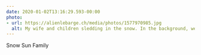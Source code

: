 ```yaml
---
date: 2020-01-02T13:16:29.593-00:00
photo:
- url: https://alienlebarge.ch/media/photos/1577970985.jpg
  alt: My wife and children sledding in the snow. In the background, we see the forest and the mountain of Teysachaux with a magnificent blue sky.
---
```

Snow   Sun   Family
